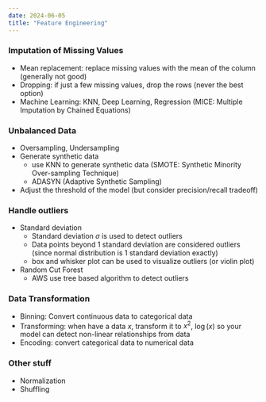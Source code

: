 ```yaml
---
date: 2024-06-05
title: "Feature Engineering"
---
```


### Imputation of Missing Values
- Mean replacement: replace missing values with the mean of the column (generally not good)
- Dropping: if just a few missing values, drop the rows (never the best option)
- Machine Learning: KNN, Deep Learning, Regression (MICE: Multiple Imputation by Chained Equations)

### Unbalanced Data
- Oversampling, Undersampling
- Generate synthetic data
  - use KNN to generate synthetic data (SMOTE: Synthetic Minority Over-sampling Technique)
  - ADASYN (Adaptive Synthetic Sampling)
- Adjust the threshold of the model (but consider precision/recall tradeoff)

### Handle outliers
- Standard deviation
  - Standard deviation $\sigma$ is used to detect outliers
  - Data points beyond 1 standard deviation are considered outliers (since normal distribution is 1 standard deviation exactly)
  - box and whisker plot can be used to visualize outliers (or violin plot)
- Random Cut Forest
  - AWS use tree based algorithm to detect outliers

### Data Transformation
- Binning: Convert continuous data to categorical data
- Transforming: when have a data $x$, transform it to $x^2$, $\log(x)$ so your model can detect non-linear relationships from data
- Encoding: convert categorical data to numerical data

### Other stuff
- Normalization
- Shuffling
